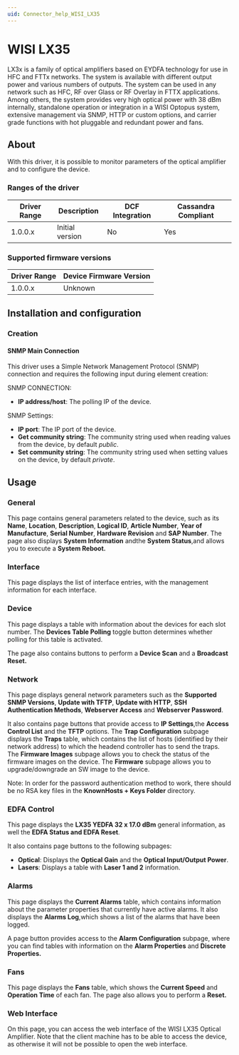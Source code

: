 ```yaml
---
uid: Connector_help_WISI_LX35
---
```


# WISI LX35

LX3x is a family of optical amplifiers based on EYDFA technology for use in HFC and FTTx networks. The system is available with different output power and various numbers of outputs. The system can be used in any network such as HFC, RF over Glass or RF Overlay in FTTX applications. Among others, the system provides very high optical power with 38 dBm internally, standalone operation or integration in a WISI Optopus system, extensive management via SNMP, HTTP or custom options, and carrier grade functions with hot pluggable and redundant power and fans.

## About

With this driver, it is possible to monitor parameters of the optical amplifier and to configure the device.

### Ranges of the driver

| **Driver Range** | **Description** | **DCF Integration** | **Cassandra Compliant** |
|------------------|-----------------|---------------------|-------------------------|
| 1.0.0.x          | Initial version | No                  | Yes                     |

### Supported firmware versions

| **Driver Range** | **Device Firmware Version** |
|------------------|-----------------------------|
| 1.0.0.x          | Unknown                     |

## Installation and configuration

### Creation

#### SNMP Main Connection

This driver uses a Simple Network Management Protocol (SNMP) connection and requires the following input during element creation:

SNMP CONNECTION:

- **IP address/host**: The polling IP of the device.

SNMP Settings:

- **IP port**: The IP port of the device.
- **Get community string**: The community string used when reading values from the device, by default *public*.
- **Set community string**: The community string used when setting values on the device, by default *private*.

## Usage

### General

This page contains general parameters related to the device, such as its **Name**, **Location**, **Description**, **Logical ID**, **Article Number**, **Year of Manufacture**, **Serial Number**, **Hardware Revision** and **SAP Number**. The page also displays **System Information** andthe **System Status**,and allows you to execute a **System Reboot.**

### Interface

This page displays the list of interface entries, with the management information for each interface.

### Device

This page displays a table with information about the devices for each slot number. The **Devices Table Polling** toggle button determines whether polling for this table is activated.

The page also contains buttons to perform a **Device Scan** and a **Broadcast Reset.**

### Network

This page displays general network parameters such as the **Supported SNMP Versions**, **Update with TFTP**, **Update with HTTP**, **SSH Authentication Methods**, **Webserver Access** and **Webserver Password**.

It also contains page buttons that provide access to **IP Settings**,the **Access Control List** and the **TFTP** options. The **Trap Configuration** subpage displays the **Traps** table, which contains the list of hosts (identified by their network address) to which the headend controller has to send the traps. The **Firmware Images** subpage allows you to check the status of the firmware images on the device. The **Firmware** subpage allows you to upgrade/downgrade an SW image to the device.

Note: In order for the password authentication method to work, there should be no RSA key files in the **KnownHosts + Keys Folder** directory.

### EDFA Control

This page displays the **LX35 YEDFA 32 x 17.0 dBm** general information, as well the **EDFA Status and EDFA Reset**.

It also contains page buttons to the following subpages:

- **Optical**: Displays the **Optical Gain** and the **Optical Input/Output Power**.
- **Lasers**: Displays a table with **Laser 1 and 2** information.

### Alarms

This page displays the **Current Alarms** table, which contains information about the parameter properties that currently have active alarms. It also displays the **Alarms Log**,which shows a list of the alarms that have been logged.

A page button provides access to the **Alarm Configuration** subpage, where you can find tables with information on the **Alarm Properties** and **Discrete Properties.**

### Fans

This page displays the **Fans** table, which shows the **Current Speed** and **Operation Time** of each fan. The page also allows you to perform a **Reset.**

### Web Interface

On this page, you can access the web interface of the WISI LX35 Optical Amplifier. Note that the client machine has to be able to access the device, as otherwise it will not be possible to open the web interface.
